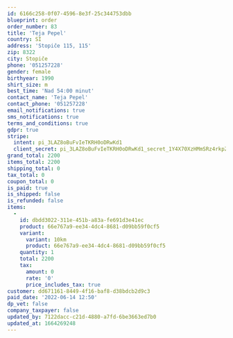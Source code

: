 ```yaml
---
id: 6166c258-0f07-4596-8e3f-25c344753dbb
blueprint: order
order_number: 83
title: 'Teja Pepel'
country: SI
address: 'Stopiče 115, 115'
zip: 8322
city: Stopiče
phone: '051257228'
gender: female
birthyear: 1990
shirt_size: m
best_time: 'Nad 54:00 minut'
contact_name: 'Teja Pepel'
contact_phone: '051257228'
email_notifications: true
sms_notifications: true
terms_and_conditions: true
gdpr: true
stripe:
  intent: pi_3LAZ8oBuFvIeTKRH0oDRwKd1
  client_secret: pi_3LAZ8oBuFvIeTKRH0oDRwKd1_secret_1Y4X70XzHMmSRz4rkpZqOzcwE
grand_total: 2200
items_total: 2200
shipping_total: 0
tax_total: 0
coupon_total: 0
is_paid: true
is_shipped: false
is_refunded: false
items:
  -
    id: dbdd3022-311e-451b-a83a-fe691d3e41ec
    product: 66e767a9-ee34-4dc4-8681-d09bb59f0cf5
    variant:
      variant: 10km
      product: 66e767a9-ee34-4dc4-8681-d09bb59f0cf5
    quantity: 1
    total: 2200
    tax:
      amount: 0
      rate: '0'
      price_includes_tax: true
customer: dd671161-8449-4f16-baf8-d38bdcb2d9c3
paid_date: '2022-06-14 12:50'
dp_vet: false
company_taxpayer: false
updated_by: 7122dacc-c21d-4880-a7fd-6be3663ed7b0
updated_at: 1664269248
---
```

